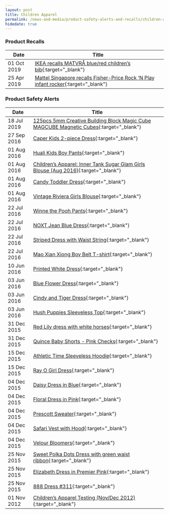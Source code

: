 ```yaml
---
layout: post
title: Children Apparel
permalink: /news-and-media/product-safety-alerts-and-recalls/children-apparel
hidedate: true
---
```

### Product Recalls

|Date|Title|
|---|---|
|01 Oct 2019|[IKEA recalls MATVRÅ blue/red children’s bib](/news-and-media/product-safety-alerts-and-recalls/children-apparel/children-apparel-recall-2019-10-01-ikea-recalls-matvra-children-bib.pdf){:target="_blank"}|
|25 Apr 2019|[Mattel Singapore recalls Fisher-Price Rock ‘N Play infant rocker](/news-and-media/product-safety-alerts-and-recalls/children-apparel/children-apparel-recall-2019-04-25-mattel-singapore-recalls-fisher-price-rock-n-play-infant-rocker.pdf){:target="_blank"}|

### Product Safety Alerts

|Date|Title|
|---|---|
|18 Jul 2019|[125pcs 5mm Creative Building Block Magic Cube MAGCUBE Magnetic Cubes](/news-and-media/product-safety-alerts-and-recalls/children-apparel/children-apparel-alerts-2019-07-18-creative-building-block-magic-cube-magcube-magnetic-cubes.pdf){:target="_blank"}|
|27 Sep 2016|[Caper Kids 2-piece Dress](/news-and-media/product-safety-alerts-and-recalls/children-apparel/children-apparel-alerts-2016-09-27-caper-kids-2-piece-dress-testing.pdf){:target="_blank"}|
|01 Aug 2016|[Huali Kids Boy Pants](/news-and-media/product-safety-alerts-and-recalls/children-apparel/children-apparel-alerts-2016-08-01-huali-kids-boy-pants-testing.pdf){:target="_blank"}|
|01 Aug 2016|[Children’s Apparel: Inner Tank Sugar Glam Girls Blouse (Aug 2016)](/news-and-media/product-safety-alerts-and-recalls/children-apparel/children-apparel-alerts-2016-08-01-inner-tank-sugar-glam-girls-blouse.pdf){:target="_blank"}|
|01 Aug 2016|[Candy Toddler Dress](/news-and-media/product-safety-alerts-and-recalls/children-apparel/children-apparel-alerts-2016-08-01-candy-toddler-dress-testing.pdf){:target="_blank"}|
|01 Aug 2016|[Vintage Riviera Girls Blouse](/news-and-media/product-safety-alerts-and-recalls/children-apparel/children-apparel-alerts-2016-08-01-vintage-riviera-girls-blouse-testing.pdf){:target="_blank"}|
|22 Jul 2016|[Winne the Pooh Pants](/news-and-media/product-safety-alerts-and-recalls/children-apparel/children-apparel-alerts-2016-07-22-winnie-the-pooh-pants-testing.pdf){:target="_blank"}|
|22 Jul 2016|[NOXT Jean Blue Dress](/news-and-media/product-safety-alerts-and-recalls/children-apparel/children-apparel-alerts-2016-07-22-noxt-jean-blue-dress-testing.pdf){:target="_blank"}|
|22 Jul 2016|[Striped Dress with Waist String](/news-and-media/product-safety-alerts-and-recalls/children-apparel/children-apparel-alerts-2016-07-22-striped-dress-with-waist-string-testing.pdf){:target="_blank"}|
|22 Jul 2016|[Mao Xian Xiong Boy Belt T-shirt](/news-and-media/product-safety-alerts-and-recalls/children-apparel/children-apparel-alerts-2016-07-22-mao-xian-xiong-boy-belt-t-shirt-testing.pdf){:target="_blank"}|
|10 Jun 2016|[Printed White Dress](/news-and-media/product-safety-alerts-and-recalls/children-apparel/children-apparel-alerts-2016-06-10-printed-white-dress.pdf){:target="_blank"}|
|03 Jun 2016|[Blue Flower Dress](/news-and-media/product-safety-alerts-and-recalls/children-apparel/children-apparel-alerts-2016-06-03-blue-flower-dress.pdf){:target="_blank"}|
|03 Jun 2016|[Cindy and Tiger Dress](/news-and-media/product-safety-alerts-and-recalls/children-apparel/children-apparel-alerts-2016-06-03-cindy-and-tiger-dress.pdf){:target="_blank"}|
|03 Jun 2016|[Hush Puppies Sleeveless Top](/news-and-media/product-safety-alerts-and-recalls/children-apparel/children-apparel-alerts-2016-06-03-hush-puppies-sleeveless-top-testing.pdf){:target="_blank"}|
|31 Dec 2015|[Red Lily dress with white horses](/news-and-media/product-safety-alerts-and-recalls/children-apparel/children-apparel-alerts-2015-12-31-red-lily-dress-with-white-horses.pdf){:target="_blank"}|
|31 Dec 2015|[Quince Baby Shorts - Pink Checks](/news-and-media/product-safety-alerts-and-recalls/children-apparel/children-apparel-alerts-2015-12-31-quince-baby-shorts-pink-checks.pdf){:target="_blank"}|
|15 Dec 2015|[Athletic Time Sleeveless Hoodie](/news-and-media/product-safety-alerts-and-recalls/children-apparel/children-apparel-alerts-2015-12-15-athletic-time-hoodie-sleeveless-blue.pdf){:target="_blank"}|
|15 Dec 2015|[Ray O Girl Dress](/news-and-media/product-safety-alerts-and-recalls/children-apparel/children-apparel-alerts-2015-12-15-ray-o-girl-dress-purple.pdf){:target="_blank"}|
|04 Dec 2015|[Daisy Dress in Blue](/news-and-media/product-safety-alerts-and-recalls/children-apparel/children-apparel-alerts-2015-12-04-daisy-dress-blue.pdf){:target="_blank"}|
|04 Dec 2015|[Floral Dress in Pink](/news-and-media/product-safety-alerts-and-recalls/children-apparel/children-apparel-alerts-2015-12-04-floral-dress-pink.pdf){:target="_blank"}|
|04 Dec 2015|[Prescott Sweater](/news-and-media/product-safety-alerts-and-recalls/children-apparel/children-apparel-alerts-2015-12-04-prescott-sweater-blue-white.pdf){:target="_blank"}|
|04 Dec 2015|[Safari Vest with Hood](/news-and-media/product-safety-alerts-and-recalls/children-apparel/children-apparel-alerts-2015-12-04-mini-safari-vest-with-hood-white.pdf){:target="_blank"}|
|04 Dec 2015|[Velour Bloomers](/news-and-media/product-safety-alerts-and-recalls/children-apparel/children-apparel-alerts-2015-12-04-velour-bloomers-pink.pdf){:target="_blank"}|
|25 Nov 2015|[Sweet Polka Dots Dress with green waist ribbon](/news-and-media/product-safety-alerts-and-recalls/children-apparel/children-apparel-alerts-2015-11-25-sweet-polka-dots-dress-with-green-waist-ribbon.pdf){:target="_blank"}|
|25 Nov 2015|[Elizabeth Dress in Premier Pink](/news-and-media/product-safety-alerts-and-recalls/children-apparel/children-apparel-alerts-2015-11-25-elizabeth-dress-premier-pink.pdf){:target="_blank"}|
|25 Nov 2015|[888 Dress #311](/news-and-media/product-safety-alerts-and-recalls/children-apparel/children-apparel-alerts-2015-11-25-888-Dress-311.pdf){:target="_blank"}|
|01 Nov 2012|[Children’s Apparel Testing (Nov/Dec 2012)](/news-and-media/product-safety-alerts-and-recalls/children-apparel/children-apparel-alerts-2012-11-01-children-apparels.pdf){:target="_blank"}|


